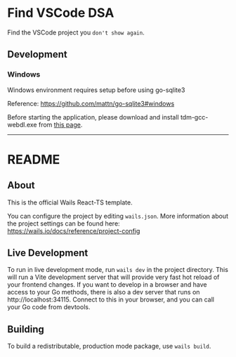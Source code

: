 # Find VSCode DSA

Find the VSCode project you `don't show again`.


## Development

### Windows

Windows environment requires setup before using go-sqlite3

Reference: https://github.com/mattn/go-sqlite3#windows

Before starting the application, please download and install tdm-gcc-webdl.exe from [this page](https://jmeubank.github.io/tdm-gcc/download/).

------------------

# README

## About

This is the official Wails React-TS template.

You can configure the project by editing `wails.json`. More information about the project settings can be found
here: https://wails.io/docs/reference/project-config

## Live Development

To run in live development mode, run `wails dev` in the project directory. This will run a Vite development
server that will provide very fast hot reload of your frontend changes. If you want to develop in a browser
and have access to your Go methods, there is also a dev server that runs on http://localhost:34115. Connect
to this in your browser, and you can call your Go code from devtools.

## Building

To build a redistributable, production mode package, use `wails build`.
